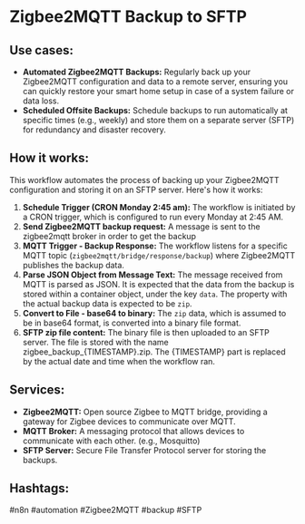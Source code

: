 # Zigbee2MQTT Backup to SFTP

## Use cases:

-   **Automated Zigbee2MQTT Backups:** Regularly back up your Zigbee2MQTT configuration and data to a remote server, ensuring you can quickly restore your smart home setup in case of a system failure or data loss.
-   **Scheduled Offsite Backups:** Schedule backups to run automatically at specific times (e.g., weekly) and store them on a separate server (SFTP) for redundancy and disaster recovery.

## How it works:

This workflow automates the process of backing up your Zigbee2MQTT configuration and storing it on an SFTP server. Here's how it works:

1.  **Schedule Trigger (CRON Monday 2:45 am):** The workflow is initiated by a CRON trigger, which is configured to run every Monday at 2:45 AM.
2.  **Send Zigbee2MQTT backup request:** A message is sent to the zigbee2mqtt broker in order to get the backup
3.  **MQTT Trigger - Backup Response:** The workflow listens for a specific MQTT topic (`zigbee2mqtt/bridge/response/backup`) where Zigbee2MQTT publishes the backup data.
4.  **Parse JSON Object from Message Text:** The message received from MQTT is parsed as JSON. It is expected that the data from the backup is stored within a container object, under the key `data`. The property with the actual backup data is expected to be `zip`.
5.  **Convert to File - base64 to binary:** The `zip` data, which is assumed to be in base64 format, is converted into a binary file format.
6.  **SFTP zip file content:** The binary file is then uploaded to an SFTP server. The file is stored with the name zigbee_backup_{TIMESTAMP}.zip. The {TIMESTAMP} part is replaced by the actual date and time when the workflow ran.

## Services:

-   **Zigbee2MQTT:** Open source Zigbee to MQTT bridge, providing a gateway for Zigbee devices to communicate over MQTT.
-   **MQTT Broker:** A messaging protocol that allows devices to communicate with each other. (e.g., Mosquitto)
-   **SFTP Server:** Secure File Transfer Protocol server for storing the backups.

## Hashtags:

#n8n #automation #Zigbee2MQTT #backup #SFTP
